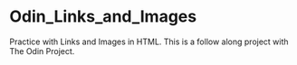 # Odin_Links_and_Images
Practice with Links and Images in HTML.  This is a follow along project with The Odin Project.